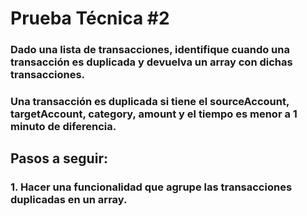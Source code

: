 # Prueba Técnica #2

### Dado una lista de transacciones, identifique cuando una transacción es duplicada y devuelva un array con dichas transacciones.
### Una transacción es duplicada si tiene el sourceAccount, targetAccount, category, amount y el tiempo es menor a 1 minuto de diferencia.

## Pasos a seguir:

### 1. Hacer una funcionalidad que agrupe las transacciones duplicadas en un array.